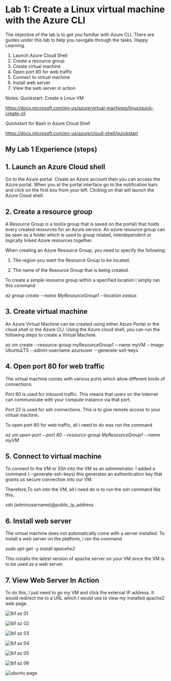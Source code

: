 # Lab 1: Create a Linux virtual machine with the Azure CLI

The objective of the lab is to get you familiar with Azure CLI.
There are guides under this lab to help you navigate through the tasks. 
Happy Learning.


1. Launch Azure Cloud Shell
2. Create a resource group
3. Create virtual machine
4. Open port 80 for web traffic
5. Connect to virtual machine
6. Install web server
7. View the web server in action



Notes:
Quickstart: Create a Linux VM

https://docs.microsoft.com/en-us/azure/virtual-machines/linux/quick-create-cli

Quickstart for Bash in Azure Cloud Shell

https://docs.microsoft.com/en-us/azure/cloud-shell/quickstart










## My Lab 1 Experience (steps)


## 1. Launch an Azure Cloud shell

Go to the Azure portal. Create an Azure account then you can access the Azure portal. When you at the portal interface go to the notification bars and click on the first box from your left. Clicking on that will launch the Azure Cloud shell.

## 2. Create a resource group

A Resource Group is a tool(a group that is saved on the portal) that holds every created resources for an Azure service. 
An azure resource group can be seen as a folder which is used to group related, interdependent or logically linked Azure resources together.

When creating an Azure Resource Group, you need to specify the following:

1. The region you want the Resource Group to be located.

2. The name of the Resource Group that is being created.

To create a simple resource group within a specified location I simply ran this command

_az group create --name MyResourceGroup1 --location eastus_

## 3. Create virtual machine

An Azure Virtual Machine can be created using either Azure Portal or the cloud shell or the Azure CLI. Using the Azure cloud shell, you can run the following steps to create a Virtual Machine.

az vm create
--resource-group myResourceGroup1
--name myVM
--image UbuntuLTS
--admin-username azureuser
--generate-ssh-keys



## 4. Open port 80 for web traffic

The virtual machine comes with various ports which allow different kinds of connections.

Port 80 is used for inbound traffic. This means that users on the internet can communicate with your compute instance via that port.

Port 22 is used for ssh connections. This is to give remote access to your virtual machine.

 To open port 80 for web traffic, all i need to do was run the command

_az vm open-port --port 80 --resource-group MyResourceGroup1 --name myVM_



## 5. Connect to virtual machine

 To connect to the VM or SSh into the VM as an administrator. I added a command (--generate-ssh-keys) this generates an authentication key that grants us secure connection into our VM. 
 
 Therefore,To ssh into the VM, all I need do is to run the ssh command like this,

ssh (adminusername)@public_ip_address


## 6. Install web server

The virtual machine does not automatically come with a server installed. To install a web server on the platform, i ran the command

_sudo apt-get -y install apacehe2_

This installs the latest version of apache server on your VM since the VM is to be used as a web server.

## 7. View Web Server In Action

To do this, I just need to go my VM and click the external IP address. It would redirect me to a URL which I would use to view my installed apache2 web page.



![lb1 az 01](https://user-images.githubusercontent.com/105374941/186141345-091979ca-36d9-43d9-a7f8-17aab4e413e2.png)


![lb1 az 02](https://user-images.githubusercontent.com/105374941/186141411-5fb1a65f-de82-42ee-bf76-357f19014668.png)


![lb1 az 03](https://user-images.githubusercontent.com/105374941/186141443-119ceb56-aa16-4dc8-9fc2-b35c1651aa8a.png)


![lb1 az 04](https://user-images.githubusercontent.com/105374941/186141492-7db04c91-2445-4d5f-b46c-6235865cbd50.png)


![lb1 az 05](https://user-images.githubusercontent.com/105374941/186141532-39af860e-4d3e-4dc8-9347-6d8f9793cfb3.png)


![lb1 az 06](https://user-images.githubusercontent.com/105374941/186141594-4a79ad6f-17bb-4855-b1e3-1962a8dd1db2.png)



![ubuntu page](https://user-images.githubusercontent.com/105374941/186141703-3cb98162-00c0-4f54-9882-ed408b34733d.png)


